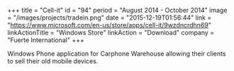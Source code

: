 +++
title = "Cell-it"
id = "94"
period = "August 2014 - October 2014"
image = "/images/projects/tradein.png"
date = "2015-12-19T01:56:44"
link = "https://www.microsoft.com/en-us/store/apps/cell-it/9wzdncrdhn69"
linkActionTitle = "Windows Store"
linkAction = "Download"
company = "Fuerte International"
+++

Windows Phone application for Carphone Warehouse allowing their clients to sell their old mobile devices.
